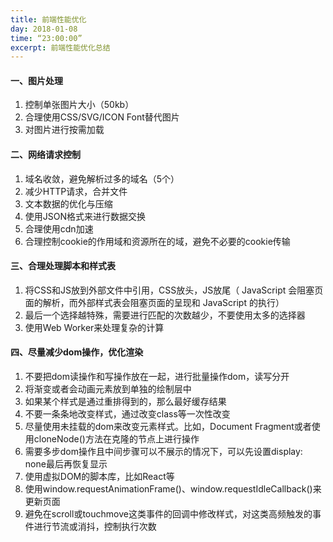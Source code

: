 ```yaml
---
title: 前端性能优化
day: 2018-01-08
time: “23:00:00”
excerpt: 前端性能优化总结
---
```


#### 一、图片处理
1. 控制单张图片大小（50kb）
2. 合理使用CSS/SVG/ICON Font替代图片
3. 对图片进行按需加载

#### 二、网络请求控制
1. 域名收敛，避免解析过多的域名（5个）
2. 减少HTTP请求，合并文件
3. 文本数据的优化与压缩
4. 使用JSON格式来进行数据交换
5. 合理使用cdn加速
6. 合理控制cookie的作用域和资源所在的域，避免不必要的cookie传输

#### 三、合理处理脚本和样式表
1. 将CSS和JS放到外部文件中引用，CSS放头，JS放尾（ JavaScript 会阻塞页面的解析，而外部样式表会阻塞页面的呈现和 JavaScript 的执行）
2. 最后一个选择越特殊，需要进行匹配的次数越少，不要使用太多的选择器
3. 使用Web Worker来处理复杂的计算

#### 四、尽量减少dom操作，优化渲染
1. 不要把dom读操作和写操作放在一起，进行批量操作dom，读写分开
2. 将渐变或者会动画元素放到单独的绘制层中
3. 如果某个样式是通过重排得到的，那么最好缓存结果
4. 不要一条条地改变样式，通过改变class等一次性改变
5. 尽量使用未挂载的dom来改变元素样式。比如，Document Fragment或者使用cloneNode()方法在克隆的节点上进行操作
6. 需要多步dom操作且中间步骤可以不展示的情况下，可以先设置display: none最后再恢复显示
7. 使用虚拟DOM的脚本库，比如React等
8. 使用window.requestAnimationFrame()、window.requestIdleCallback()来更新页面
9. 避免在scroll或touchmove这类事件的回调中修改样式，对这类高频触发的事件进行节流或消抖，控制执行次数

